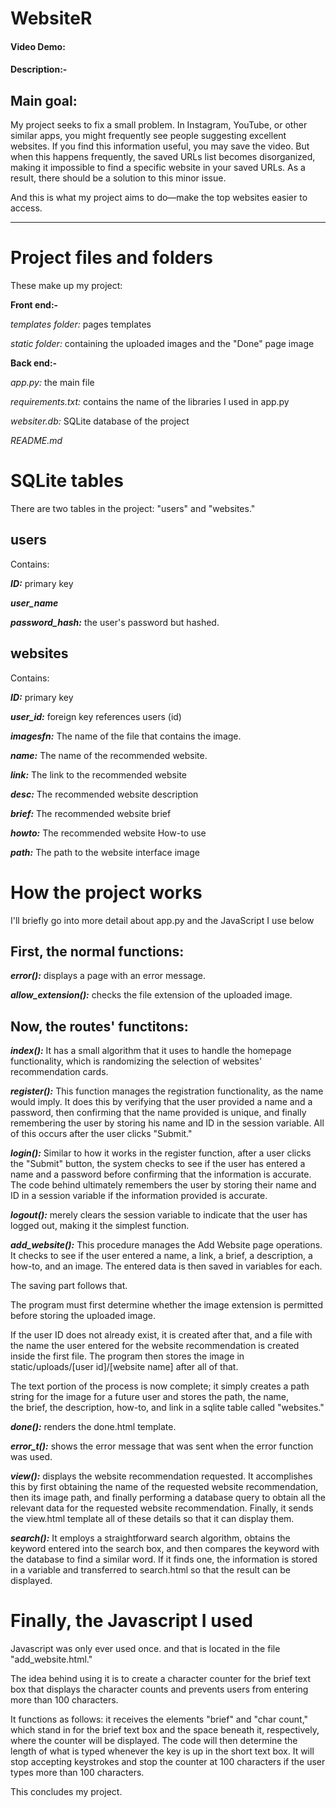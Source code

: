 # WebsiteR
#### Video Demo:
#### Description:-


## Main goal:
My project seeks to fix a small problem. In Instagram, YouTube, or other similar apps, you might frequently see people suggesting excellent websites. If you find this information useful, you may save the video. But when this happens frequently, the saved URLs list becomes disorganized, making it impossible to find a specific website in your saved URLs. As a result, there should be a solution to this minor issue.

And this is what my project aims to do—make the top websites easier to access.

---

# Project files and folders
These make up my project:

**Front end:-**

*templates folder:* pages templates

*static folder:* containing the uploaded images and the "Done" page image

**Back end:-**

*app.py:* the main file

*requirements.txt:* contains the name of the libraries I used in app.py

*websiter.db:* SQLite database of the project

*README.md*

# SQLite tables
There are two tables in the project: "users" and "websites."

## users
Contains:

***ID:*** primary key


***user_name***

***password_hash:*** the user's password but hashed.
## websites

Contains:

***ID:*** primary key


***user_id:***  foreign key references users (id)


***imagesfn:***  The name of the file that contains the image.


***name:***  The name of the recommended website.


***link:***  The link to the recommended website

***desc:***  The recommended website description

***brief:***  The recommended website brief

***howto:***  The recommended website How-to use

***path:***  The path to the website interface image


# How the project works
I'll briefly go into more detail about app.py and the JavaScript I use below
## First, the normal functions:

***error():*** displays a page with an error message.

***allow_extension():*** checks the file extension of the uploaded image.

## Now, the routes' functitons:

***index():*** It has a small algorithm that it uses to handle the homepage functionality, which is randomizing the selection of websites' recommendation cards.

***register():*** This function manages the registration functionality, as the name would imply. It does this by verifying that the user provided a name and a password, then confirming that the name provided is unique, and finally remembering the user by storing his name and ID in the session variable. All of this occurs after the user clicks "Submit."

***login():*** Similar to how it works in the register function, after a user clicks the "Submit" button, the system checks to see if the user has entered a name and a password before confirming that the information is accurate. The code behind ultimately remembers the user by storing their name and ID in a session variable if the information provided is accurate.

***logout():*** merely clears the session variable to indicate that the user has logged out, making it the simplest function.

***add_website():*** This procedure manages the Add Website page operations. It checks to see if the user entered a name, a link, a brief, a description, a how-to, and an image. The entered data is then saved in variables for each.

The saving part follows that.

The program must first determine whether the image extension is permitted before storing the uploaded image.

If the user ID does not already exist, it is created after that, and a file with the name the user entered for the website recommendation is created inside the first file. The program then stores the image in static/uploads/[user id]/[website name] after all of that.

The text portion of the process is now complete; it simply creates a path string for the image for a future user and stores the path, the name, the brief, the description, how-to, and link in a sqlite table called "websites."

***done():*** renders the done.html template.

***error_t():*** shows the error message that was sent when the error function was used.

***view():*** displays the website recommendation requested. It accomplishes this by first obtaining the name of the requested website recommendation, then its image path, and finally performing a database query to obtain all the relevant data for the requested website recommendation. Finally, it sends the view.html template all of these details so that it can display them.

***search():*** It employs a straightforward search algorithm, obtains the keyword entered into the search box, and then compares the keyword with the database to find a similar word. If it finds one, the information is stored in a variable and transferred to search.html so that the result can be displayed.


# Finally, the Javascript I used

Javascript was only ever used once. and that is located in the file "add_website.html."

The idea behind using it is to create a character counter for the brief text box that displays the character counts and prevents users from entering more than 100 characters.

It functions as follows: it receives the elements "brief" and "char count," which stand in for the brief text box and the space beneath it, respectively, where the counter will be displayed. The code will then determine the length of what is typed whenever the key is up in the short text box. It will stop accepting keystrokes and stop the counter at 100 characters if the user types more than 100 characters.

This concludes my project.











    